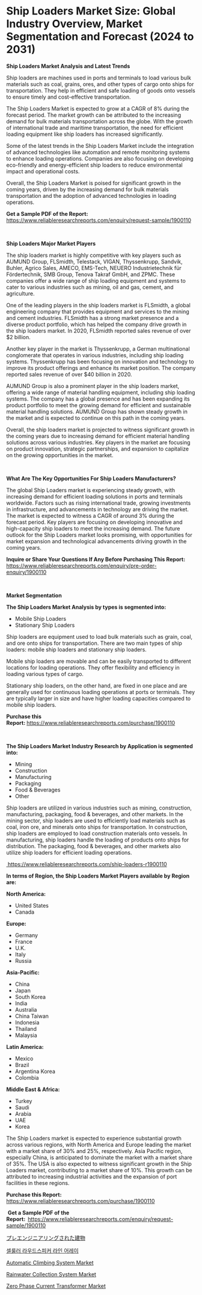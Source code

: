 <p><h1>Ship Loaders Market Size: Global Industry Overview, Market Segmentation and Forecast (2024 to 2031)</h1></p><p><strong>Ship Loaders Market Analysis and Latest Trends</strong></p>
<p><p>Ship loaders are machines used in ports and terminals to load various bulk materials such as coal, grains, ores, and other types of cargo onto ships for transportation. They help in efficient and safe loading of goods onto vessels to ensure timely and cost-effective transportation.</p><p>The Ship Loaders Market is expected to grow at a CAGR of 8% during the forecast period. The market growth can be attributed to the increasing demand for bulk materials transportation across the globe. With the growth of international trade and maritime transportation, the need for efficient loading equipment like ship loaders has increased significantly.</p><p>Some of the latest trends in the Ship Loaders Market include the integration of advanced technologies like automation and remote monitoring systems to enhance loading operations. Companies are also focusing on developing eco-friendly and energy-efficient ship loaders to reduce environmental impact and operational costs.</p><p>Overall, the Ship Loaders Market is poised for significant growth in the coming years, driven by the increasing demand for bulk materials transportation and the adoption of advanced technologies in loading operations.</p></p>
<p><strong>Get a Sample PDF of the Report:&nbsp;</strong> <a href="https://www.reliableresearchreports.com/enquiry/request-sample/1900110">https://www.reliableresearchreports.com/enquiry/request-sample/1900110</a></p>
<p>&nbsp;</p>
<p><strong>Ship Loaders Major Market Players</strong></p>
<p><p>The ship loaders market is highly competitive with key players such as AUMUND Group, FLSmidth, Telestack, VIGAN, Thyssenkrupp, Sandvik, Buhler, Agrico Sales, AMECO, EMS-Tech, NEUERO Industrietechnik für Fördertechnik, SMB Group, Tenova Takraf GmbH, and ZPMC. These companies offer a wide range of ship loading equipment and systems to cater to various industries such as mining, oil and gas, cement, and agriculture.</p><p>One of the leading players in the ship loaders market is FLSmidth, a global engineering company that provides equipment and services to the mining and cement industries. FLSmidth has a strong market presence and a diverse product portfolio, which has helped the company drive growth in the ship loaders market. In 2020, FLSmidth reported sales revenue of over $2 billion.</p><p>Another key player in the market is Thyssenkrupp, a German multinational conglomerate that operates in various industries, including ship loading systems. Thyssenkrupp has been focusing on innovation and technology to improve its product offerings and enhance its market position. The company reported sales revenue of over $40 billion in 2020.</p><p>AUMUND Group is also a prominent player in the ship loaders market, offering a wide range of material handling equipment, including ship loading systems. The company has a global presence and has been expanding its product portfolio to meet the growing demand for efficient and sustainable material handling solutions. AUMUND Group has shown steady growth in the market and is expected to continue on this path in the coming years.</p><p>Overall, the ship loaders market is projected to witness significant growth in the coming years due to increasing demand for efficient material handling solutions across various industries. Key players in the market are focusing on product innovation, strategic partnerships, and expansion to capitalize on the growing opportunities in the market.</p></p>
<p>&nbsp;</p>
<p><strong>What Are The Key Opportunities For Ship Loaders Manufacturers?</strong></p>
<p><p>The global Ship Loaders market is experiencing steady growth, with increasing demand for efficient loading solutions in ports and terminals worldwide. Factors such as rising international trade, growing investments in infrastructure, and advancements in technology are driving the market. The market is expected to witness a CAGR of around 3% during the forecast period. Key players are focusing on developing innovative and high-capacity ship loaders to meet the increasing demand. The future outlook for the Ship Loaders market looks promising, with opportunities for market expansion and technological advancements driving growth in the coming years.</p></p>
<p><strong>Inquire or Share Your Questions If Any Before Purchasing This Report:</strong> <a href="https://www.reliableresearchreports.com/enquiry/pre-order-enquiry/1900110">https://www.reliableresearchreports.com/enquiry/pre-order-enquiry/1900110</a></p>
<p>&nbsp;</p>
<p><strong>Market Segmentation</strong></p>
<p><strong>The Ship Loaders Market Analysis by types is segmented into:</strong></p>
<p><ul><li>Mobile Ship Loaders</li><li>Stationary Ship Loaders</li></ul></p>
<p><p>Ship loaders are equipment used to load bulk materials such as grain, coal, and ore onto ships for transportation. There are two main types of ship loaders: mobile ship loaders and stationary ship loaders. </p><p>Mobile ship loaders are movable and can be easily transported to different locations for loading operations. They offer flexibility and efficiency in loading various types of cargo. </p><p>Stationary ship loaders, on the other hand, are fixed in one place and are generally used for continuous loading operations at ports or terminals. They are typically larger in size and have higher loading capacities compared to mobile ship loaders.</p></p>
<p><strong>Purchase this Report:&nbsp;</strong><a href="https://www.reliableresearchreports.com/purchase/1900110">https://www.reliableresearchreports.com/purchase/1900110</a></p>
<p>&nbsp;</p>
<p><strong>The Ship Loaders Market Industry Research by Application is segmented into:</strong></p>
<p><ul><li>Mining</li><li>Construction</li><li>Manufacturing</li><li>Packaging</li><li>Food & Beverages</li><li>Other</li></ul></p>
<p><p>Ship loaders are utilized in various industries such as mining, construction, manufacturing, packaging, food & beverages, and other markets. In the mining sector, ship loaders are used to efficiently load materials such as coal, iron ore, and minerals onto ships for transportation. In construction, ship loaders are employed to load construction materials onto vessels. In manufacturing, ship loaders handle the loading of products onto ships for distribution. The packaging, food & beverages, and other markets also utilize ship loaders for efficient loading operations.</p></p>
<p><a href="https://www.reliableresearchreports.com/ship-loaders-r1900110">&nbsp;https://www.reliableresearchreports.com/ship-loaders-r1900110</a></p>
<p><strong>In terms of Region, the Ship Loaders Market Players available by Region are:</strong></p>
<p>
    <p> <strong> North America: </strong>
        <ul>
            <li>United States</li>
            <li>Canada</li>
        </ul>
        </p> 
    <p> <strong> Europe: </strong>
        <ul>
            <li>Germany</li>
            <li>France</li>
            <li>U.K.</li>
            <li>Italy</li>
            <li>Russia</li>
        </ul>
        </p> 
    <p> <strong> Asia-Pacific: </strong>
        <ul>
            <li>China</li>
            <li>Japan</li>
            <li>South Korea</li>
            <li>India</li>
            <li>Australia</li>
            <li>China Taiwan</li>
            <li>Indonesia</li>
            <li>Thailand</li>
            <li>Malaysia</li>
        </ul>
        </p> 
    <p> <strong> Latin America: </strong>
        <ul>
            <li>Mexico</li>
            <li>Brazil</li>
            <li>Argentina Korea</li>
            <li>Colombia</li>
        </ul>
        </p> 
    <p> <strong> Middle East & Africa: </strong>
        <ul>
            <li>Turkey</li>
            <li>Saudi</li>
            <li>Arabia</li>
            <li>UAE</li>
            <li>Korea</li>
        </ul>
    </p>
    </p>
<p><p>The Ship Loaders market is expected to experience substantial growth across various regions, with North America and Europe leading the market with a market share of 30% and 25%, respectively. Asia Pacific region, especially China, is anticipated to dominate the market with a market share of 35%. The USA is also expected to witness significant growth in the Ship Loaders market, contributing to a market share of 10%. This growth can be attributed to increasing industrial activities and the expansion of port facilities in these regions.</p></p>
<p><strong>Purchase this Report: </strong><a href="https://www.reliableresearchreports.com/purchase/1900110">https://www.reliableresearchreports.com/purchase/1900110</a></p>
<p>&nbsp;<strong>Get a Sample PDF of the Report:&nbsp;&nbsp;</strong><a href="https://www.reliableresearchreports.com/enquiry/request-sample/1900110">https://www.reliableresearchreports.com/enquiry/request-sample/1900110</a></p>
<p><strong></strong></p>
<p><p><a href="https://github.com/CarlieShields/Market-Research-Report-List-1/blob/main/8613818160237.md">プレエンジニアリングされた建物</a></p><p><a href="https://github.com/kimvicki3212024/Market-Research-Report-List-1/blob/main/4110163172027.md">셀룰러 라우드스피커 라인 어레이</a></p><p><a href="https://github.com/gikababa4/Market-Research-Report-List-1/blob/main/automatic-climbing-system-market.md">Automatic Climbing System Market</a></p><p><a href="https://issuu.com/reportprime-2/docs/rainwater-collection-system-market-size-2030.pptx">Rainwater Collection System Market</a></p><p><a href="https://github.com/muhammadasraf467/Market-Research-Report-List-1/blob/main/zero-phase-current-transformer-market.md">Zero Phase Current Transformer Market</a></p></p>